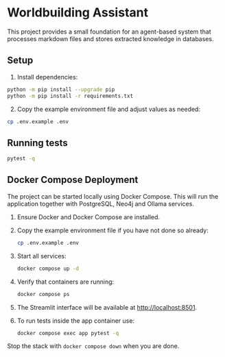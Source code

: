 # Worldbuilding Assistant

This project provides a small foundation for an agent-based system that
processes markdown files and stores extracted knowledge in databases.

## Setup

1. Install dependencies:

```bash
python -m pip install --upgrade pip
python -m pip install -r requirements.txt
```

2. Copy the example environment file and adjust values as needed:

```bash
cp .env.example .env
```

## Running tests

```bash
pytest -q
```

## Docker Compose Deployment

The project can be started locally using Docker Compose. This will run the
application together with PostgreSQL, Neo4j and Ollama services.

1. Ensure Docker and Docker Compose are installed.
2. Copy the example environment file if you have not done so already:

   ```bash
   cp .env.example .env
   ```

3. Start all services:

   ```bash
   docker compose up -d
   ```

4. Verify that containers are running:

   ```bash
   docker compose ps
   ```

5. The Streamlit interface will be available at
   [http://localhost:8501](http://localhost:8501).

6. To run tests inside the app container use:

   ```bash
   docker compose exec app pytest -q
   ```

Stop the stack with `docker compose down` when you are done.

